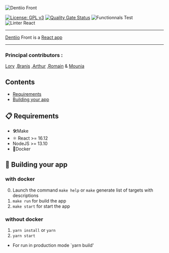 ![Dentiio Front](https://www.dentiio.com/img/logoblue.png)

[![License: GPL v3](https://img.shields.io/badge/License-GPLv3-blue.svg)](https://www.gnu.org/licenses/gpl-3.0) [![Quality Gate Status](https://sonarcloud.io/api/project_badges/measure?project=DentiioApp_dentiio-front&metric=alert_status)](https://sonarcloud.io/dashboard?id=DentiioApp_dentiio-front) ![Functionnals Test](https://github.com/loryleticee/dentiio-front/workflows/Functionnals%20Test/badge.svg) ![Linter React](https://github.com/loryleticee/dentiio-front/workflows/Linter%20React/badge.svg)

---------------
[Dentiio](https://www.dentiio.com/) Front is a [React app](https://github.com/facebook/react)

----------------

### Principal contributors : 
[Lory][L] 
,[Branis][B] 
,[Arthur][A] 
,[Romain][R] 
& [Mounia][M]

[L]:https://github.com/loryleticee
[B]:https://github.com/branisanz1
[R]:https://github.com/romainmaucot
[A]:https://github.com/adjikpo
[M]:https://github.com/lyafmounia

## Contents
- [Requirements](#-requirements)
- [Building your app](#-building-your-app)


## 📋 Requirements
- 🛠Make
- ⚛️ React >= 16.12
- NodeJS >= 13.10
- 🐳Docker

## 🎉 Building your app

### with docker
0. Launch the command  `make help` or `make` generate list of targets with descriptions
1. `make run` for build the app
2. `make start` for start the app

### without docker
1. `yarn install` or `yarn`
2. `yarn start`
- For run in production mode  `yarn build'
